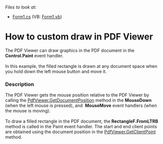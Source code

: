 <!-- default file list -->
*Files to look at*:

* [Form1.cs](./CS/CustomDraw/Form1.cs) (VB: [Form1.vb](./VB/CustomDraw/Form1.vb))
<!-- default file list end -->
# How to custom draw in  PDF Viewer


The PDF Viewer can draw graphics in the PDF document in the <strong>Control.Paint</strong> event handler. <br><br>In this example, the filled rectangle is drawn at any document space when you hold down the left mouse button and move it. 


<h3>Description</h3>

The PDF Viewer gets the mouse position relative to the PDF Viewer by calling the <a href="https://documentation.devexpress.com/#WindowsForms/DevExpressXtraPdfViewerPdfViewer_GetDocumentPositiontopic">PdfViewer.GetDocumentPosition</a> method in the <strong>MouseDown</strong> (when the left mouse is pressed), and&nbsp; <strong>MouseMove</strong> event handlers (when the mouse is moving). <br><br>To draw a filled rectangle in the PDF document, the<strong> RectangleF.FromLTRB</strong> method is called in the Paint event handler. The start and end client points are obtained using the document position in the <a href="https://documentation.devexpress.com/#WindowsForms/DevExpressXtraPdfViewerPdfViewer_GetClientPointtopic">PdfViewer.GetClientPoint</a> method.

<br/>



